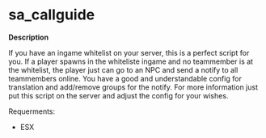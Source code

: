 # sa_callguide



**Description**

If you have an ingame whitelist on your server, this is a perfect script for you. If a player spawns in the whiteliste ingame and no teammember is at the whitelist, the player just can go to an NPC and send a notify to all teammembers online. You have a good and understandable config for translation and add/remove groups for the notify. For more information just put this script on the server and adjust the config for your wishes.

Requerments:
  - ESX
